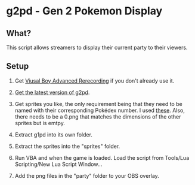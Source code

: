 # g2pd - Gen 2 Pokemon Display

## What?
This script allows streamers to display their current party to their viewers.

## Setup
1. Get [Viusal Boy Advanced Rerecording](https://github.com/TASVideos/vba-rerecording/releases) if you don't already use it.

2. [Get the latest version of g2pd](https://github.com/PeachIceTea/g2pd/archive/master.zip).

3. Get sprites you like, the only requirement being that they need to be named with their corresponding Pokédex number. I used [these](https://veekun.com/dex/downloads). Also, there needs to be a 0.png that matches the dimensions of the other sprites but is emtpy.

4. Extract g1pd into its own folder.

5. Extract the sprites into the "sprites" folder.

6. Run VBA and when the game is loaded. Load the script from Tools/Lua Scripting/New Lua Script Window...

7. Add the png files in the "party" folder to your OBS overlay.
